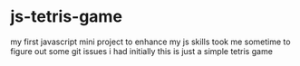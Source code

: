 # js-tetris-game
my first javascript mini project to enhance my js skills
took me sometime to figure out some git issues i had initially
this is just a simple tetris game
